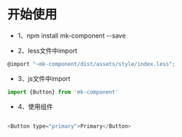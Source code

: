 # 开始使用

- 1、npm install mk-component --save

- 2、less文件中import
```javascript
@import "~mk-component/dist/assets/style/index.less";
```

- 3、js文件中import

```javascript
import {Button} from 'mk-component'
```


- 4、使用组件

```javascript

<Button type="primary">Primary</Button>

```

